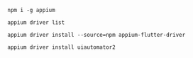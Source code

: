 ```
npm i -g appium
```

```
appium driver list
```

```
appium driver install --source=npm appium-flutter-driver
```

```
appium driver install uiautomator2
```

